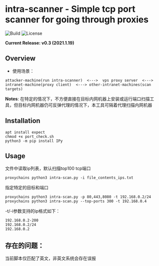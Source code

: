 
intra-scanner - Simple tcp port scanner for going through proxies
=========

![Build](https://img.shields.io/badge/Built%20with-Python-Blue)
![License](https://img.shields.io/badge/license-GNU_General_Public_License-_red.svg)

**Current Release: v0.3 (2021.1.19)**


Overview
--------
- 使用场景：
```
attacker-machine(run intra-scanner)  <--->  vps proxy server  <--->  intranet-machine(proxy client)  <---> other-intranet-machines(scan targets)
```
**Notes**: 在特定的情况下，不方便直接在目标内网机器上安装或运行端口扫描工具，但目标内网机器仍可反弹代理的情况下，本工具可隔着代理扫描内网机器


Installation
------------

```
apt install expect
chmod +x port_check.sh
python3 -m pip install IPy
```


Usage
------------
文件中读取ip列表，默认扫描top100 tcp端口
```
proxychains python3 intra-scan.py -i file_contents_ips.txt
```
指定特定的目标和端口
```
proxychains python3 intra-scan.py -p 80,443,8080 -t 192.168.0.2/24
proxychains python3 intra-scan.py --top-ports 300 -t 192.168.0.4
```
-t/-i参数支持的ip格式如下：
```
192.168.0.2-200
192.168.0.2/24
192.168.0.2
```

存在的问题：
-----------
当前脚本仅匹配了英文，非英文系统会存在误报
